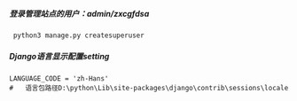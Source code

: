 ##### 登录管理站点的用户：admin/zxcgfdsa

```python
 python3 manage.py createsuperuser
```

##### Django语言显示配置setting

```
LANGUAGE_CODE = 'zh-Hans'   
#	语言包路径D:\python\Lib\site-packages\django\contrib\sessions\locale
```

